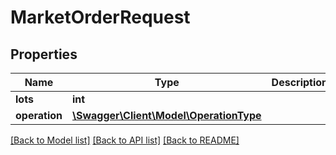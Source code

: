 # MarketOrderRequest

## Properties
Name | Type | Description | Notes
------------ | ------------- | ------------- | -------------
**lots** | **int** |  | 
**operation** | [**\Swagger\Client\Model\OperationType**](OperationType.md) |  | 

[[Back to Model list]](../../README.md#documentation-for-models) [[Back to API list]](../../README.md#documentation-for-api-endpoints) [[Back to README]](../../README.md)

